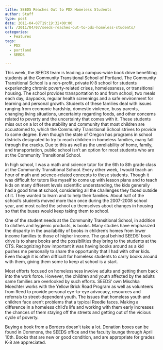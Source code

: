 ```yaml
---
title: SEEDS Reaches Out to PDX Homeless Students
author: Staff
type: post
date: 2011-04-07T19:19:32+00:00
url: /2011/04/07/seeds-reaches-out-to-pdx-homeless-students/
categories:
  - Features
tags:
  - PDX
  - portland
  - SEEDS

---
```

This week, the SEEDS team is leading a campus-wide book drive benefiting students at the Community Transitional School of Portland. The Community Transitional School is a non-profit, private K-8 school for students experiencing chronic poverty-related crises, homelessness, or transitional housing. The school provides transportation to and from school, two meals each day, daypacks, regular health screenings and a safe environment for learning and personal growth. Students of these families deal with issues ranging from economic hardship, domestic violence, busy parents, changing living situations, uncertainty regarding foods, and other concerns related to poverty and the uncertainty that comes with it. These students miss out on a lot of the stability and community that most children are accustomed to, which the Community Transitional School strives to provide to some degree. Even though the state of Oregon has programs in school districts designated to try to reach children in homeless families, many fall through the cracks. Due to this as well as the unreliability of home, family, and transportation, public school isn’t an option for most students who are at the Community Transitional School.

In high school, I was a math and science tutor for the 6th to 8th grade class at the Community Transitional School. Every other week, I would teach an hour of math and science-related concepts to these students. Though it was difficult for tutors like myself to come up with lesson plans and to teach kids on many different levels scientific understanding, the kids generally had a good time at school, considering all the challenges they faced outside of it. They wanted to learn and to help their families. About half of the school’s students moved more than once during the 2007-2008 school year, and most called the school up themselves about changes in housing so that the buses would keep taking them to school.

One of the student needs at the Community Transitional School, in addition to clothes and hygienic products, is books. Many studies have emphasized the disparity in the availability of books in children’s homes from lower income families to those of higher income. The goal behind SEEDS’ book drive is to share books and the possibilities they bring to the students at the CTS. Recognizing how important it was having books around as a kid pushes me personally to share the opportunity that I had with other kids. Even though it is often difficult for homeless students to carry books around with them, giving them some to keep at school is a start.

Most efforts focused on homelessness involve adults and getting them back into the work force. However, the children and youth affected by the adults same families are overlooked by such efforts. SEEDS’ own Mischka Moechter works with the Yellow Brick Road Program as well as volunteers from Reed to provide personal eye-to-eye advocacy, resources and referrals to street-dependent youth. The issues that homeless youth and children face aren’t problems that a typical Reedie faces. Making a difference in a homeless child’s life and working with them early increases the chances of them staying off the streets and getting out of the vicious cycle of poverty.

Buying a book from a Borders doesn’t take a lot. Donation boxes can be found in Commons, the SEEDS office and the faculty lounge through April 10th. Books that are new or good condition, and are appropriate for grades K-8 are appreciated.